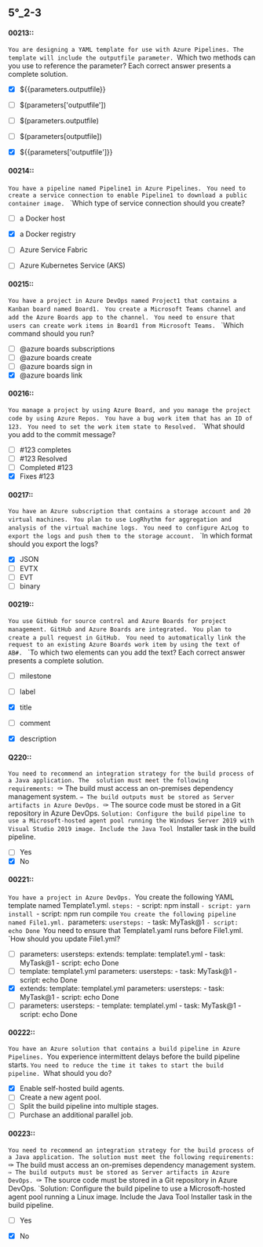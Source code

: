 







##   5°_2-3


#### 00213::
`You are designing a YAML template for use with Azure Pipelines. The template will include the outputfile parameter.
`Which two methods can you use to reference the parameter? Each correct answer presents a complete solution.

- [x] ${{parameters.outputfile}}
- [ ] $(parameters['outputfile'])
- [ ] $(parameters.outputfile)
- [ ] $(parameters[outputfile])
- [x] ${{parameters['outputfile']}}


#### 00214::
`You have a pipeline named Pipeline1 in Azure Pipelines.
`
`You need to create a service connection to enable Pipeline1 to download a public container image.
`
`Which type of service connection should you create?


- [ ] a Docker host
- [x] a Docker registry
- [ ] Azure Service Fabric
- [ ] Azure Kubernetes Service (AKS)


#### 00215::
`You have a project in Azure DevOps named Project1 that contains a Kanban board named Board1.
`
`You create a Microsoft Teams channel and add the Azure Boards app to the channel.
`
`You need to ensure that users can create work items in Board1 from Microsoft Teams.
`
`Which command should you run?

- [ ] @azure boards subscriptions
- [ ] @azure boards create
- [ ] @azure boards sign in
- [x] @azure boards link

#### 00216::
`You manage a project by using Azure Board, and you manage the project code by using Azure Repos.
`
`You have a bug work item that has an ID of 123.
`
`You need to set the work item state to Resolved.
`
`What should you add to the commit message?

- [ ] #123 completes
- [ ] #123 Resolved
- [ ] Completed #123
- [x] Fixes #123

#### 00217::
`You have an Azure subscription that contains a storage account and 20 virtual machines.
`
`You plan to use LogRhythm for aggregation and analysis of the virtual machine logs.
`
`You need to configure AzLog to export the logs and push them to the storage account.
`
`In which format should you export the logs?

- [x] JSON
- [ ] EVTX
- [ ] EVT
- [ ] binary

#### 00219::
`You use GitHub for source control and Azure Boards for project management. GitHub and Azure Boards are integrated.
`
`You plan to create a pull request in GitHub.
`
`You need to automatically link the request to an existing Azure Boards work item by using the text of AB#.
`
`To which two elements can you add the text? Each correct answer presents a complete solution.

- [ ] milestone
- [ ] label
- [x] title
- [ ] comment
- [x] description


#### Q220::
`You need to recommend an integration strategy for the build process of a Java application. The  solution must meet the following requirements:
`✑ The build must access an on-premises dependency management system.
`✑ The build outputs must be stored as Server artifacts in Azure DevOps.
`✑ The source code must be stored in a Git repository in Azure DevOps.
`Solution: Configure the build pipeline to use a Microsoft-hosted agent pool running the Windows Server 2019 with Visual Studio 2019 image. Include the Java Tool
`Installer task in the build pipeline.

- [ ] Yes
- [x] No

#### 00221::
`You have a project in Azure DevOps.
`You create the following YAML template named Template1.yml.
`steps:
`- script: npm install
`- script: yarn install
`- script: npm run compile
`You create the following pipeline named File1.yml.
`parameters:
`usersteps:
`- task: MyTask@1
`- script: echo Done
`You need to ensure that Template1.yaml runs before File1.yml.
`How should you update File1.yml?


- [ ] parameters: usersteps: extends: template: template1.yml - task: MyTask@1 - script: echo Done
- [ ] template: template1.yml parameters: usersteps: - task: MyTask@1 - script: echo Done
- [x] extends: template: templatel.yml parameters: usersteps: - task: MyTask@1 - script: echo Done
- [ ] parameters: usersteps: - template: templatel.yml - task: MyTask@1 - script: echo Done

#### 00222::
`You have an Azure solution that contains a build pipeline in Azure Pipelines.
`You experience intermittent delays before the build pipeline starts.
`You need to reduce the time it takes to start the build pipeline.
`What should you do?

- [x] Enable self-hosted build agents.
- [ ] Create a new agent pool.
- [ ] Split the build pipeline into multiple stages.
- [ ] Purchase an additional parallel job.

#### 00223::
`You need to recommend an integration strategy for the build process of a Java application. The solution must meet the following requirements:
`✑ The build must access an on-premises dependency management system.
`✑ The build outputs must be stored as Server artifacts in Azure DevOps.
`✑ The source code must be stored in a Git repository in Azure DevOps.
`Solution: Configure the build pipeline to use a Microsoft-hosted agent pool running a Linux image.  Include the Java Tool Installer task in the build pipeline.


- [ ] Yes
- [x] No







